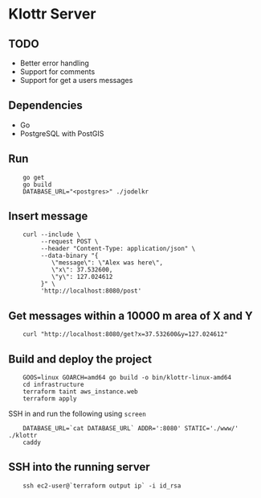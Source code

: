# Klottr Server

## TODO

* Better error handling
* Support for comments
* Support for get a users messages

## Dependencies

* Go
* PostgreSQL with PostGIS

## Run

        go get
        go build
        DATABASE_URL="<postgres>" ./jodelkr

## Insert message

        curl --include \
             --request POST \
             --header "Content-Type: application/json" \
             --data-binary "{
                \"message\": \"Alex was here\",
                \"x\": 37.532600,
                \"y\": 127.024612
             }" \
             'http://localhost:8080/post'

## Get messages within a 10000 m area of X and Y

        curl "http://localhost:8080/get?x=37.532600&y=127.024612"

## Build and deploy the project

        GOOS=linux GOARCH=amd64 go build -o bin/klottr-linux-amd64
        cd infrastructure
        terraform taint aws_instance.web
        terraform apply

SSH in and run the following using `screen`

        DATABASE_URL=`cat DATABASE_URL` ADDR=':8080' STATIC='./www/' ./klottr
        caddy

## SSH into the running server

        ssh ec2-user@`terraform output ip` -i id_rsa
